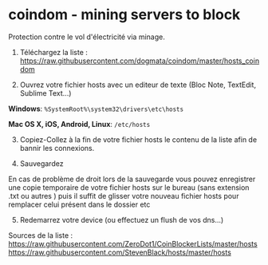 # coindom - mining servers to block
Protection contre le vol d'électricité via minage.

1. Téléchargez la liste :
https://raw.githubusercontent.com/dogmata/coindom/master/hosts_coindom

2. Ouvrez votre fichier hosts avec un editeur de texte (Bloc Note, TextEdit, Sublime Text...)

**Windows**: `%SystemRoot%\system32\drivers\etc\hosts`

**Mac OS X, iOS, Android, Linux**: `/etc/hosts`

3. Copiez-Collez à la fin de votre fichier hosts le contenu de la liste afin de bannir les connexions.

4. Sauvegardez

En cas de problème de droit lors de la sauvegarde vous pouvez enregistrer une copie temporaire de votre fichier hosts sur le bureau (sans extension .txt ou autres ) puis il suffit de glisser votre nouveau fichier hosts pour remplacer celui présent dans le dossier etc

5. Redemarrez votre device (ou effectuez un flush de vos dns...)

Sources de la liste :
https://raw.githubusercontent.com/ZeroDot1/CoinBlockerLists/master/hosts
https://raw.githubusercontent.com/StevenBlack/hosts/master/hosts

